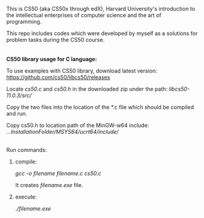 This is CS50 (aka CS50x through edX), Harvard University's introduction to the intellectual enterprises of computer science and the art of programming.

This repo includes codes which were developed by myself as a solutions for problem tasks during the CS50 course.   
<br>
<br>
**CS50 library usage for C language:**

To use examples with CS50 library, download latest version:
https://github.com/cs50/libcs50/releases

Locate _cs50.c_ and _cs50.h_ in the downloaded zip under the path: _libcs50-11.0.3/src/_

Copy the two files into the location of the *.c file which should be compiled and run.

Copy cs50.h to location path of the MinGW-w64 include:  _...InstallationFolder/MSYS64/ucrt64/include/_

<br>
Run commands:

1. compile:
   
    _gcc -o filename filename.c cs50.c_
   
    It creates _filename.exe_ file.

3. execute:
   
    _./filename.exe_

